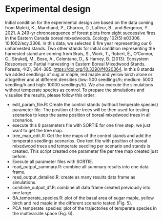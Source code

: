 # Experimental design

Initial condition for the experimental design are based on the data coming from Maleki, K., Marchand, P., Charron, D., Lafleur, B., and Bergeron, Y.. 2021. A 249-yr chronosequence of forest plots from eight successive fires in the Eastern Canada boreal mixedwoods. Ecology 102(5):e03306. 10.1002/ecy.3306. In this data, we selected 6 fire year representing our 6 unharvested stands. Two other stands for initial condition representing the harvested stand are coming from Brais, S., Work, T., Robert, É., O’Connor, C., Strukelj, M., Bose, A., Celentano, D., & Harvey, B. (2013). Ecosystem Responses to Partial Harvesting in Eastern Boreal Mixedwood Stands. Forests, 4(2), 364–385. https://doi.org/10.3390/f4020364. In this 8 stands we added seedlings of sug	ar maple, red maple and yellow birch alone or altogether and at different densities (low: 500 seedlings/h; medium: 5000 seedling/h and high: 10000 seedlings/h). We also execute the simulations without temperate species as control. To prepare the simulations and visualise the results, please follow this order: 
- edit_param_file.R: Create the control stands (without temperate species) parameter file. The position of the trees will be then used for testing scenarios to keep the same position of boreal mixedwood trees in all scenarios. 
- execute this 8 parameters file with SORTIE for one time step, we just want to get the tree map. 
- tree_map_edit.R: Get the tree maps of the control stands and add the temperate seedlings scenarios. One text file with position of boreal mixedwood trees and temperate seedling per scenario and stands is created. This script created one parameter file per tree map created just before. 
- Execute all parameter files with SORTIE. 
- read_output_summary.R: combine all summary results into one data frame. 
- read_output_detailed.R: create as many results data frame as simulations. 
- combine_output_df.R: combine all data frame created previously into one large. 
- BA_temperate_species.R: plot of the basal area of sugar maple, yellow birch and red maple in the different scenario tested (Fig. 5). 
- PCA_temperate_species: plot of the trajectories of temperate species in the multivariate space (Fig. 6).